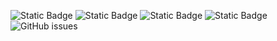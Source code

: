 ![Static Badge](https://img.shields.io/badge/blacklists-60-000000) ![Static Badge](https://img.shields.io/badge/blacklisted-2932593-cc0000) ![Static Badge](https://img.shields.io/badge/whitelisted-2242-00CC00) ![Static Badge](https://img.shields.io/badge/streaming_blacklist-28106-000000) ![GitHub issues](https://img.shields.io/github/issues/fabriziosalmi/blacklists)
